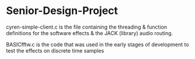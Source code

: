 # Senior-Design-Project

cyren-simple-client.c is the file containing the threading & function definitions for the software effects & the JACK (library) audio routing.

BASICfftw.c is the code that was used in the early stages of development to test the effects on discrete time samples
